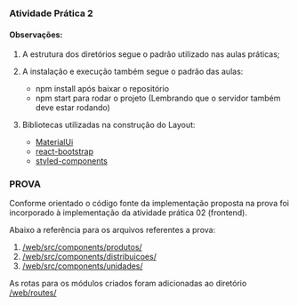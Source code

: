 ### Atividade Prática 2

#### Observações:

1) A estrutura dos diretórios segue o padrão utilizado nas aulas práticas;

2) A instalação e execução também segue o padrão das aulas: 
  
    - npm install após baixar o repositório
    - npm start para rodar o projeto (Lembrando que o servidor também deve estar rodando)

3) Bibliotecas utilizadas na construção do Layout:
    - [MaterialUi](https://mui.com/pt/)
    - [react-bootstrap](https://react-bootstrap.github.io/)
    - [styled-components](https://styled-components.com/)



### PROVA

Conforme orientado o código fonte da implementação  proposta na prova  foi incorporado à implementação da atividade prática 02 (frontend).

Abaixo a referência para os arquivos referentes a prova:

1) [/web/src/components/produtos/](./web/src/components/produtos/)
2) [/web/src/components/distribuicoes/](./web/src/components/distribuicoes/)
3) [/web/src/components/unidades/](./web/src/components/unidades/)

As rotas para os módulos criados foram adicionadas ao diretório [/web/routes/](./web/routes.tsx)


